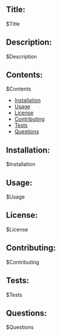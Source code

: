  ## Title: 
 $Title
 ## Description: 
 $Description
 ## Contents: 
 $Contents
 * [Installation](#installation)
 * [Usage](#usage)
 * [License](#license)
 * [Contributing](#contributing)
 * [Tests](#tests)
 * [Questions](#questions)
 ## Installation: 
 $Installation
 ## Usage: 
 $Usage
 ## License: 
 $License
 ## Contributing: 
 $Contributing
 ## Tests: 
 $Tests
 ## Questions: 
 $Questions